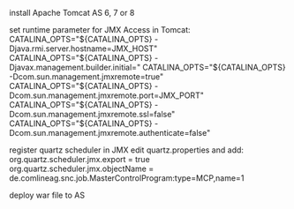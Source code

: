 install Apache Tomcat AS 6, 7 or 8

set runtime parameter for JMX Access in Tomcat:
CATALINA_OPTS="${CATALINA_OPTS} -Djava.rmi.server.hostname=JMX_HOST" CATALINA_OPTS="${CATALINA_OPTS} -Djavax.management.builder.initial=" CATALINA_OPTS="${CATALINA_OPTS} -Dcom.sun.management.jmxremote=true" CATALINA_OPTS="${CATALINA_OPTS} -Dcom.sun.management.jmxremote.port=JMX_PORT" CATALINA_OPTS="${CATALINA_OPTS} -Dcom.sun.management.jmxremote.ssl=false" CATALINA_OPTS="${CATALINA_OPTS} -Dcom.sun.management.jmxremote.authenticate=false"

register quartz scheduler in JMX
edit quartz.properties and add:
org.quartz.scheduler.jmx.export = true
org.quartz.scheduler.jmx.objectName = de.comlineag.snc.job.MasterControlProgram:type=MCP,name=1

deploy war file to AS

